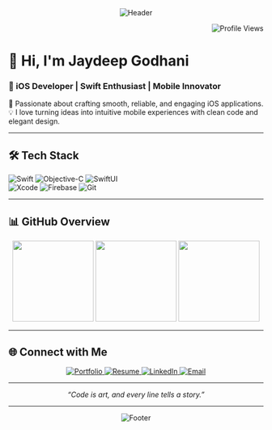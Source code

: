 <div align="center">
  <img src="https://capsule-render.vercel.app/api?type=waving&color=0:ff6f61,100:ffc371&height=200&section=header&text=Jaydeep%20Godhani&fontSize=40&fontColor=ffffff&fontAlignY=50" alt="Header" />
</div>

<p align="right">
  <img src="https://komarev.com/ghpvc/?username=jaydeep-godhani&label=👀%20Profile%20Views&color=ff6f61&style=flat" alt="Profile Views" />
</p>

# 👋 Hi, I'm Jaydeep Godhani  

### 📱 iOS Developer | Swift Enthusiast | Mobile Innovator  

🚀 Passionate about crafting smooth, reliable, and engaging iOS applications.  
💡 I love turning ideas into intuitive mobile experiences with clean code and elegant design.  

---

## 🛠️ Tech Stack  

![Swift](https://img.shields.io/badge/Swift-FA7343?style=for-the-badge&logo=swift&logoColor=white)
![Objective-C](https://img.shields.io/badge/Objective--C-1572B6?style=for-the-badge&logo=c&logoColor=white)
![SwiftUI](https://img.shields.io/badge/SwiftUI-000000?style=for-the-badge&logo=apple&logoColor=white)  
![Xcode](https://img.shields.io/badge/Xcode-1572B6?style=for-the-badge&logo=xcode&logoColor=white)
![Firebase](https://img.shields.io/badge/Firebase-FFCA28?style=for-the-badge&logo=firebase&logoColor=black)
![Git](https://img.shields.io/badge/Git-F05032?style=for-the-badge&logo=git&logoColor=white)

---

## 📊 GitHub Overview  

<div align="center">
  <img src="https://github-readme-stats.vercel.app/api?username=jaydeep-godhani&show_icons=true&theme=transparent" height="160" />
  <img src="https://github-readme-stats.vercel.app/api/top-langs/?username=jaydeep-godhani&layout=compact&theme=transparent" height="160" />
  <img src="https://streak-stats.demolab.com/?user=jaydeep-godhani&theme=transparent&hide_border=true" height="160" />
</div>

---

## 🌐 Connect with Me  

<div align="center">
  <a href="https://jaydeepgodhani-portfolio.web.app">
    <img src="https://img.shields.io/badge/Portfolio-0052CC?style=for-the-badge&logo=About.me&logoColor=white" alt="Portfolio" />
  </a>
  <a href="https://jaydeepgodhani-resume.web.app">
    <img src="https://img.shields.io/badge/Resume-6A5ACD?style=for-the-badge&logo=google-drive&logoColor=white" alt="Resume" />
  </a>
  <a href="https://www.linkedin.com/in/jaydeep-godhani-4b08301b3">
    <img src="https://img.shields.io/badge/LinkedIn-0A66C2?style=for-the-badge&logo=linkedin&logoColor=white" alt="LinkedIn" />
  </a>
  <a href="mailto:jaydeepgodhani5201@gmail.com">
    <img src="https://img.shields.io/badge/Email-D14836?style=for-the-badge&logo=gmail&logoColor=white" alt="Email" />
  </a>
</div>

---

<div align="center">
  <i>“Code is art, and every line tells a story.”</i>
</div>

---

<div align="center">
  <img src="https://capsule-render.vercel.app/api?type=waving&color=0:ffc371,100:ff6f61&text=Thank%20You&fontSize=25&fontColor=ffffff&height=100&section=footer&fontAlignY=75" alt="Footer" />
</div>
